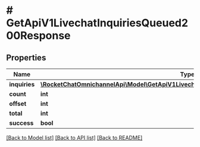 # # GetApiV1LivechatInquiriesQueued200Response

## Properties

Name | Type | Description | Notes
------------ | ------------- | ------------- | -------------
**inquiries** | [**\RocketChatOmnichannelApi\Model\GetApiV1LivechatInquiriesQueued200ResponseInquiriesInner[]**](GetApiV1LivechatInquiriesQueued200ResponseInquiriesInner.md) |  | [optional]
**count** | **int** |  | [optional]
**offset** | **int** |  | [optional]
**total** | **int** |  | [optional]
**success** | **bool** |  | [optional]

[[Back to Model list]](../../README.md#models) [[Back to API list]](../../README.md#endpoints) [[Back to README]](../../README.md)

